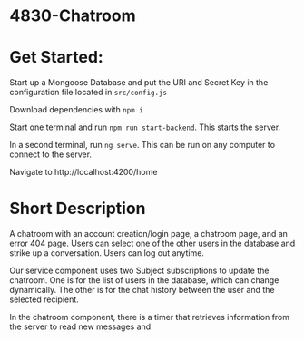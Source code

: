 # 4830-Chatroom
# Get Started:
Start up a Mongoose Database and put the URI and Secret Key in the configuration file located in `src/config.js`

Download dependencies with `npm i`

Start one terminal and run `npm run start-backend`. This starts the server.

In a second terminal, run `ng serve`. This can be run on any computer to connect to the server.

Navigate to http://localhost:4200/home

# Short Description

A chatroom with an account creation/login page, a chatroom page, and an error 404 page. Users can select one of the other users in the database and strike up a conversation. Users can log out anytime.

Our service component uses two Subject subscriptions to update the chatroom. One is for the list of users in the database, which can change dynamically. The other is for the chat history between the user and the selected recipient. 

In the chatroom component, there is a timer that retrieves information from the server to read new messages and 
